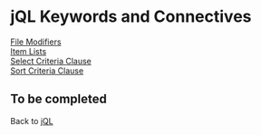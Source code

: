 # jQL Keywords and Connectives

<PageHeader />

[File Modifiers](./file-modifiers/README.md)  
[Item Lists](./item-lists/README.md)  
[Select Criteria Clause](./selection-criteria-clause/README.md)  
[Sort Criteria Clause](./sort-criteria-clause/README.md)  

## To be completed  

Back to [jQL](./../README.md)

<PageFooter />
